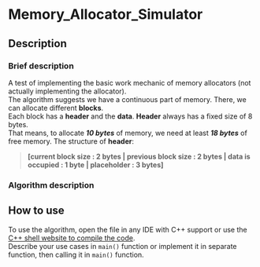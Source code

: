 # Memory_Allocator_Simulator
## Description
### Brief description
A test of implementing the basic work mechanic of memory allocators (not actually implementing the allocator).  
The algorithm suggests we have a continuous part of memory. There, we can allocate different **blocks**.   
Each block has a **header** and the **data**. **Header** always has a fixed size of 8 bytes.   
That means, to allocate ***10 bytes*** of memory, we need at least ***18 bytes*** of free memory.
The structure of **header**:   
> **[current block size : 2 bytes | previous block size : 2 bytes | data is occupied : 1 byte | placeholder : 3 bytes]**
### Algorithm description   

## How to use
To use the algorithm, open the file in any IDE with C++ support or use the [C++ shell website to compile the code](http://cpp.sh/).   
Describe your use cases in `main()` function or implement it in separate function, then calling it in `main()` function.
